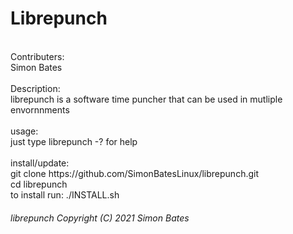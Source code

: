 # Librepunch
<br>
Contributers:<br>
Simon Bates<br>
<br>
Description:<br>
librepunch is a software time puncher that can be used in mutliple envornnments<br>
<br>
usage:<br>
just type librepunch -? for help<br>
<br>
install/update:<br>
git clone https://github.com/SimonBatesLinux/librepunch.git<br>
cd librepunch<br>
to install run: ./INSTALL.sh<br>
<h6>librepunch  Copyright (C) 2021 Simon Bates</h6><br>
